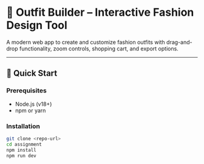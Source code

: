 # 👗 Outfit Builder – Interactive Fashion Design Tool

A modern web app to create and customize fashion outfits with drag-and-drop functionality, zoom controls, shopping cart, and export options.

---

## 🚀 Quick Start

### Prerequisites

- Node.js (v18+)
- npm or yarn

### Installation

```bash
git clone <repo-url>
cd assignment
npm install
npm run dev
